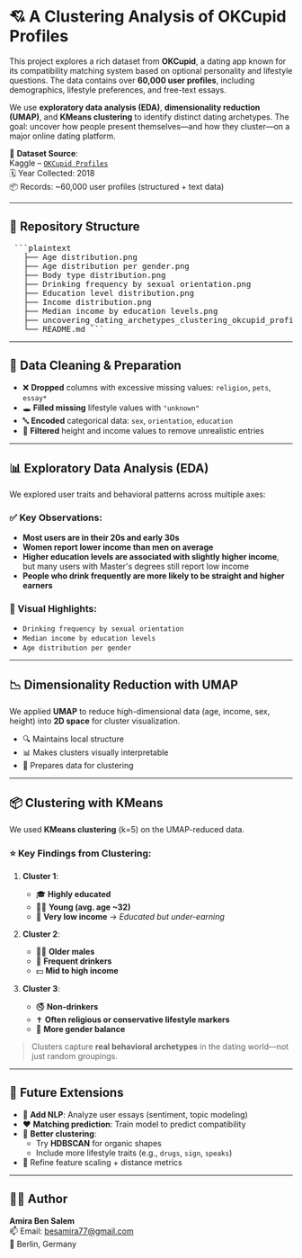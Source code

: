 # 💘 A Clustering Analysis of OKCupid Profiles

This project explores a rich dataset from **OKCupid**, a dating app known for its compatibility matching system based on optional personality and lifestyle questions. The data contains over **60,000 user profiles**, including demographics, lifestyle preferences, and free-text essays.

We use **exploratory data analysis (EDA)**, **dimensionality reduction (UMAP)**, and **KMeans clustering** to identify distinct dating archetypes. The goal: uncover how people present themselves—and how they cluster—on a major online dating platform.

📅 **Dataset Source**:  
Kaggle – [`OKCupid Profiles`](https://www.kaggle.com/datasets/andrewmvd/okcupid-profiles/data)  
🗓️ Year Collected: 2018  
📦 Records: ~60,000 user profiles (structured + text data)

---

## 📁 Repository Structure

<pre> ```plaintext 
   ├── Age distribution.png 
   ├── Age distribution per gender.png 
   ├── Body type distribution.png 
   ├── Drinking frequency by sexual orientation.png 
   ├── Education level distribution.png 
   ├── Income distribution.png 
   ├── Median income by education levels.png 
   ├── uncovering_dating_archetypes_clustering_okcupid_profiles_using_umap_and_kmeans.py 
   └── README.md ``` </pre>

---

## 🧼 Data Cleaning & Preparation

- ❌ **Dropped** columns with excessive missing values: `religion`, `pets`, `essay*`
- 🕳️ **Filled missing** lifestyle values with `"unknown"`
- 🔤 **Encoded** categorical data: `sex`, `orientation`, `education`
- 🧹 **Filtered** height and income values to remove unrealistic entries

---

## 📊 Exploratory Data Analysis (EDA)

We explored user traits and behavioral patterns across multiple axes:

### ✅ **Key Observations**:

- **Most users are in their 20s and early 30s**
- **Women report lower income than men on average**
- **Higher education levels are associated with slightly higher income**, but many users with Master's degrees still report low income
- **People who drink frequently are more likely to be straight and higher earners**

### 📁 Visual Highlights:

- `Drinking frequency by sexual orientation`
- `Median income by education levels`
- `Age distribution per gender`

---

## 📉 Dimensionality Reduction with UMAP

We applied **UMAP** to reduce high-dimensional data (age, income, sex, height) into **2D space** for cluster visualization.

- 🔍 Maintains local structure
- 📊 Makes clusters visually interpretable
- 🧩 Prepares data for clustering

---

## 📦 Clustering with KMeans

We used **KMeans clustering** (k=5) on the UMAP-reduced data.

### ⭐ **Key Findings from Clustering**:

1. **Cluster 1**:  
   - 🎓 **Highly educated**  
   - 🧑‍🎓 **Young (avg. age ~32)**  
   - 💸 **Very low income** → *Educated but under-earning*
  
2. **Cluster 2**:  
   - 🧔‍♂️ **Older males**  
   - 🥂 **Frequent drinkers**  
   - 💵 **Mid to high income**

3. **Cluster 3**:  
   - 🚭 **Non-drinkers**  
   - ✝️ **Often religious or conservative lifestyle markers**  
   - 👥 **More gender balance**

> Clusters capture **real behavioral archetypes** in the dating world—not just random groupings.

---

## 🔮 Future Extensions

- 📝 **Add NLP**: Analyze user essays (sentiment, topic modeling)
- ❤️ **Matching prediction**: Train model to predict compatibility
- 🧠 **Better clustering**:
  - Try **HDBSCAN** for organic shapes  
  - Include more lifestyle traits (e.g., `drugs`, `sign`, `speaks`)
- 🧪 Refine feature scaling + distance metrics

---

## 👩‍💻 Author

**Amira Ben Salem**  
📫 Email: besamira77@gmail.com  
📍 Berlin, Germany  


